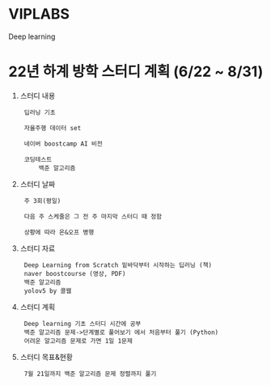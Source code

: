 # VIPLABS
Deep learning


22년 하계 방학 스터디 계획 (6/22 ~ 8/31)
==================================

1. 스터디 내용

        딥러닝 기초
   
        자율주행 데이터 set
   
        네이버 boostcamp AI 비전
   
        코딩테스트
            백준 알고리즘
      
2. 스터디 날짜

        주 3회(평일)
    
        다음 주 스케줄은 그 전 주 마지막 스터디 때 정함
    
        상황에 따라 온&오프 병행


3. 스터디 자료
        
        Deep Learning from Scratch 밑바닥부터 시작하는 딥러닝 (책)
        naver boostcourse (영상, PDF)
        백준 알고리즘
        yolov5 by 콜웹
        
4. 스터디 계획

        Deep learning 기초 스터디 시간에 공부
        백준 알고리즘 문제->단계별로 풀어보기 에서 처음부터 풀기 (Python)
        어려운 알고리즘 문제로 가면 1일 1문제
        
    
    
5. 스터디 목표&현황

        7월 21일까지 백준 알고리즘 문제 정렬까지 풀기
